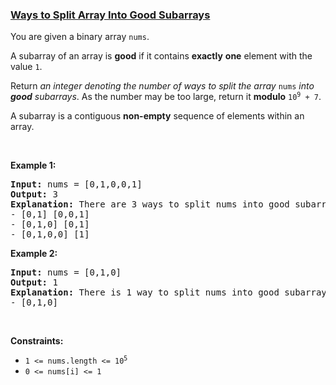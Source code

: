 ### [Ways to Split Array Into Good Subarrays](https://leetcode.com/problems/ways-to-split-array-into-good-subarrays)

<p>You are given a binary array <code>nums</code>.</p>

<p>A subarray of an array is <strong>good</strong> if it contains <strong>exactly</strong> <strong>one</strong> element with the value <code>1</code>.</p>

<p>Return <em>an integer denoting the number of ways to split the array </em><code>nums</code><em> into <strong>good</strong> subarrays</em>. As the number may be too large, return it <strong>modulo</strong> <code>10<sup>9</sup> + 7</code>.</p>

<p>A subarray is a contiguous <strong>non-empty</strong> sequence of elements within an array.</p>

<p>&nbsp;</p>
<p><strong class="example">Example 1:</strong></p>

<pre>
<strong>Input:</strong> nums = [0,1,0,0,1]
<strong>Output:</strong> 3
<strong>Explanation:</strong> There are 3 ways to split nums into good subarrays:
- [0,1] [0,0,1]
- [0,1,0] [0,1]
- [0,1,0,0] [1]
</pre>

<p><strong class="example">Example 2:</strong></p>

<pre>
<strong>Input:</strong> nums = [0,1,0]
<strong>Output:</strong> 1
<strong>Explanation:</strong> There is 1 way to split nums into good subarrays:
- [0,1,0]
</pre>

<p>&nbsp;</p>
<p><strong>Constraints:</strong></p>

<ul>
	<li><code>1 &lt;= nums.length &lt;= 10<sup>5</sup></code></li>
	<li><code>0 &lt;= nums[i] &lt;= 1</code></li>
</ul>
